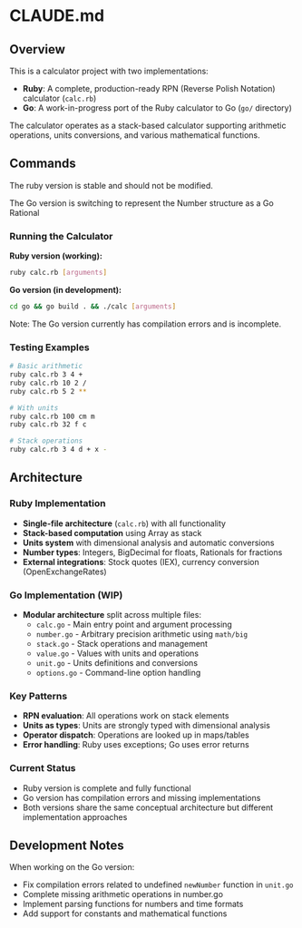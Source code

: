 # CLAUDE.md

## Overview

This is a calculator project with two implementations:
- **Ruby**: A complete, production-ready RPN (Reverse Polish Notation) calculator (`calc.rb`)
- **Go**: A work-in-progress port of the Ruby calculator to Go (`go/` directory)

The calculator operates as a stack-based calculator supporting arithmetic operations, units conversions, and various mathematical functions.

## Commands

The ruby version is stable and should not be modified.

The Go version is switching to represent the Number structure as a Go Rational

### Running the Calculator

**Ruby version (working):**
```bash
ruby calc.rb [arguments]
```

**Go version (in development):**
```bash
cd go && go build . && ./calc [arguments]
```

Note: The Go version currently has compilation errors and is incomplete.

### Testing Examples

```bash
# Basic arithmetic
ruby calc.rb 3 4 +
ruby calc.rb 10 2 /
ruby calc.rb 5 2 **

# With units
ruby calc.rb 100 cm m
ruby calc.rb 32 f c

# Stack operations
ruby calc.rb 3 4 d + x -
```

## Architecture

### Ruby Implementation
- **Single-file architecture** (`calc.rb`) with all functionality
- **Stack-based computation** using Array as stack
- **Units system** with dimensional analysis and automatic conversions
- **Number types**: Integers, BigDecimal for floats, Rationals for fractions
- **External integrations**: Stock quotes (IEX), currency conversion (OpenExchangeRates)

### Go Implementation (WIP)
- **Modular architecture** split across multiple files:
  - `calc.go` - Main entry point and argument processing
  - `number.go` - Arbitrary precision arithmetic using `math/big`
  - `stack.go` - Stack operations and management  
  - `value.go` - Values with units and operations
  - `unit.go` - Units definitions and conversions
  - `options.go` - Command-line option handling

### Key Patterns
- **RPN evaluation**: All operations work on stack elements
- **Units as types**: Units are strongly typed with dimensional analysis
- **Operator dispatch**: Operations are looked up in maps/tables
- **Error handling**: Ruby uses exceptions; Go uses error returns

### Current Status
- Ruby version is complete and fully functional
- Go version has compilation errors and missing implementations
- Both versions share the same conceptual architecture but different implementation approaches

## Development Notes

When working on the Go version:
- Fix compilation errors related to undefined `newNumber` function in `unit.go`
- Complete missing arithmetic operations in number.go
- Implement parsing functions for numbers and time formats
- Add support for constants and mathematical functions
